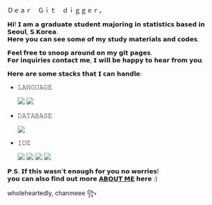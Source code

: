 Ｄｅａｒ　Ｇｉｔ　ｄｉｇｇｅｒ，

𝗛𝗶! 𝗜 𝗮𝗺 𝗮 𝗴𝗿𝗮𝗱𝘂𝗮𝘁𝗲 𝘀𝘁𝘂𝗱𝗲𝗻𝘁 𝗺𝗮𝗷𝗼𝗿𝗶𝗻𝗴 𝗶𝗻 𝘀𝘁𝗮𝘁𝗶𝘀𝘁𝗶𝗰𝘀 𝗯𝗮𝘀𝗲𝗱 𝗶𝗻 𝗦𝗲𝗼𝘂𝗹, 𝗦.𝗞𝗼𝗿𝗲𝗮.  
𝗛𝗲𝗿𝗲 𝘆𝗼𝘂 𝗰𝗮𝗻 𝘀𝗲𝗲 𝘀𝗼𝗺𝗲 𝗼𝗳 𝗺𝘆 𝘀𝘁𝘂𝗱𝘆 𝗺𝗮𝘁𝗲𝗿𝗶𝗮𝗹𝘀 𝗮𝗻𝗱 𝗰𝗼𝗱𝗲𝘀.  

𝗙𝗲𝗲𝗹 𝗳𝗿𝗲𝗲 𝘁𝗼 𝘀𝗻𝗼𝗼𝗽 𝗮𝗿𝗼𝘂𝗻𝗱 𝗼𝗻 𝗺𝘆 𝗴𝗶𝘁 𝗽𝗮𝗴𝗲𝘀.  
𝗙𝗼𝗿 𝗶𝗻𝗾𝘂𝗶𝗿𝗶𝗲𝘀 𝗰𝗼𝗻𝘁𝗮𝗰𝘁 𝗺𝗲, 𝗜 𝘄𝗶𝗹𝗹 𝗯𝗲 𝗵𝗮𝗽𝗽𝘆 𝘁𝗼 𝗵𝗲𝗮𝗿 𝗳𝗿𝗼𝗺 𝘆𝗼𝘂.  

𝗛𝗲𝗿𝗲 𝗮𝗿𝗲 𝘀𝗼𝗺𝗲 𝘀𝘁𝗮𝗰𝗸𝘀 𝘁𝗵𝗮𝘁 𝗜 𝗰𝗮𝗻 𝗵𝗮𝗻𝗱𝗹𝗲:  
  

- 𝙻𝙰𝙽𝙶𝚄𝙰𝙶𝙴      
  
  <img src="https://img.shields.io/badge/Python-3776AB?style=flat-square&logo=Python&logoColor=white"/>
  <img src="https://img.shields.io/badge/R-276DC3?style=flat-square&logo=R&logoColor=white"/>
  
- 𝙳𝙰𝚃𝙰𝙱𝙰𝚂𝙴  
  
  <img src="https://img.shields.io/badge/MySQL-4479A1?style=flat-square&logo=MySQL&logoColor=white"/>

- 𝙸𝙳𝙴   

  <img src="https://img.shields.io/badge/Jupyter-F37626?style=flat-square&logo=Jupyter&logoColor=white"/>  
  <img src="https://img.shields.io/badge/Google Colab-F9AB00?style=flat-square&logo=GoogleColab&logoColor=white"/>
  <img src="https://img.shields.io/badge/VS Code-007ACC?style=flat-square&logo=VisualStudioCode&logoColor=white"/>
  <img src="https://img.shields.io/badge/PyCharm-000000?style=flat-square&logo=PyCharm&logoColor=white"/>

  
  
  
𝗣.𝗦. 𝗜𝗳 𝘁𝗵𝗶𝘀 𝘄𝗮𝘀𝗻'𝘁 𝗲𝗻𝗼𝘂𝗴𝗵 𝗳𝗼𝗿 𝘆𝗼𝘂 𝗻𝗼 𝘄𝗼𝗿𝗿𝗶𝗲𝘀!  
𝘆𝗼𝘂 𝗰𝗮𝗻 𝗮𝗹𝘀𝗼 𝗳𝗶𝗻𝗱 𝗼𝘂𝘁 𝗺𝗼𝗿𝗲 [𝗔𝗕𝗢𝗨𝗧 𝗠𝗘](https://read.cv/chanmi.yoo) 𝗵𝗲𝗿𝗲 :)  

  
wholeheartedly, chanmeee ꧂

<!--
<img src="https://img.shields.io/badge/R Studio-75AADB?style=flat-square&logo=RStudio&logoColor=white"/>
<img src="https://img.shields.io/badge/PyTorch-EE4C2C?style=flat-square&logo=PyTorch&logoColor=white"/> 
--> 

<!--
**chanmeee/chanmeee** is a ✨ _special_ ✨ repository because its `README.md` (this file) appears on your GitHub profile.

Here are some ideas to get you started:

- 🔭 I’m currently working on ...
- 🌱 I’m currently learning ...
- 👯 I’m looking to collaborate on ...
- 🤔 I’m looking for help with ...
- 💬 Ask me about ...
- 📫 How to reach me: ...
- 😄 Pronouns: ...
- ⚡ Fun fact: ...
-->
